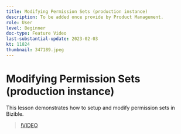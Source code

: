 ```yaml
---
title: Modifying Permission Sets (production instance)
description: To be added once provide by Product Management.
role: User
level: Beginner
doc-type: Feature Video
last-substantial-update: 2023-02-03
kt: 11824
thumbnail: 347189.jpeg
---
```


# Modifying Permission Sets (production instance)

This lesson demonstrates how to setup and modify permission sets in Bizible.

>[!VIDEO](https://video.tv.adobe.com/v/347189/?quality=12&learn=on)
